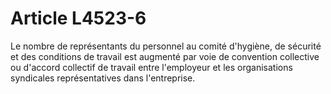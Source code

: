 # Article L4523-6

Le nombre de représentants du personnel au comité d'hygiène, de sécurité et des conditions de travail est augmenté par voie de convention collective ou d'accord collectif de travail entre l'employeur et les organisations syndicales représentatives dans l'entreprise.